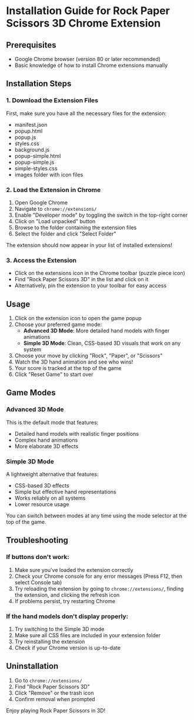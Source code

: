 # Installation Guide for Rock Paper Scissors 3D Chrome Extension

## Prerequisites
- Google Chrome browser (version 80 or later recommended)
- Basic knowledge of how to install Chrome extensions manually

## Installation Steps

### 1. Download the Extension Files
First, make sure you have all the necessary files for the extension:
- manifest.json
- popup.html
- popup.js
- styles.css
- background.js
- popup-simple.html
- popup-simple.js
- simple-styles.css
- images folder with icon files

### 2. Load the Extension in Chrome
1. Open Google Chrome
2. Navigate to `chrome://extensions/`
3. Enable "Developer mode" by toggling the switch in the top-right corner
4. Click on "Load unpacked" button
5. Browse to the folder containing the extension files
6. Select the folder and click "Select Folder"

The extension should now appear in your list of installed extensions!

### 3. Access the Extension
- Click on the extensions icon in the Chrome toolbar (puzzle piece icon)
- Find "Rock Paper Scissors 3D" in the list and click on it
- Alternatively, pin the extension to your toolbar for easy access

## Usage
1. Click on the extension icon to open the game popup
2. Choose your preferred game mode:
   - **Advanced 3D Mode**: More detailed hand models with finger animations
   - **Simple 3D Mode**: Clean, CSS-based 3D visuals that work on any system
3. Choose your move by clicking "Rock", "Paper", or "Scissors"
4. Watch the 3D hand animation and see who wins!
5. Your score is tracked at the top of the game
6. Click "Reset Game" to start over

## Game Modes

### Advanced 3D Mode
This is the default mode that features:
- Detailed hand models with realistic finger positions
- Complex hand animations
- More elaborate 3D effects

### Simple 3D Mode
A lightweight alternative that features:
- CSS-based 3D effects
- Simple but effective hand representations
- Works reliably on all systems
- Lower resource usage

You can switch between modes at any time using the mode selector at the top of the game.

## Troubleshooting

### If buttons don't work:
1. Make sure you've loaded the extension correctly
2. Check your Chrome console for any error messages (Press F12, then select Console tab)
3. Try reloading the extension by going to `chrome://extensions/`, finding the extension, and clicking the refresh icon
4. If problems persist, try restarting Chrome

### If the hand models don't display properly:
1. Try switching to the Simple 3D mode
2. Make sure all CSS files are included in your extension folder
3. Try reinstalling the extension
4. Check if your Chrome version is up-to-date

## Uninstallation
1. Go to `chrome://extensions/`
2. Find "Rock Paper Scissors 3D"
3. Click "Remove" or the trash icon
4. Confirm removal when prompted

Enjoy playing Rock Paper Scissors in 3D! 